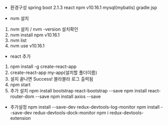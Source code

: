 - 환경구성
spring boot 2.1.3
react
npm v10.16.1
mysql(mybatis)
gradle
jsp



- nvm 설치
1. nvm 설치 / nvm -version 설치확인
2. nvm install npm v10.16.1
3. nvm list
4. nvm use v10.16.1

- react 추가
1. npm install -g create-react-app
2. create-react-app my-app(설치할 폴더이름)
3. 설치 끝나면 Success! 블라블라 로그 출력됨
4. npm start
5. 추가 설치
   npm install bootstrap react-bootstrap --save
   npm install react-router-dom --save
   npm install axios --save
   
- 추가설정
npm install --save-dev redux-devtools-log-monitor
npm install --save-dev redux-devtools-dock-monitor
npm i redux-devtools-extension